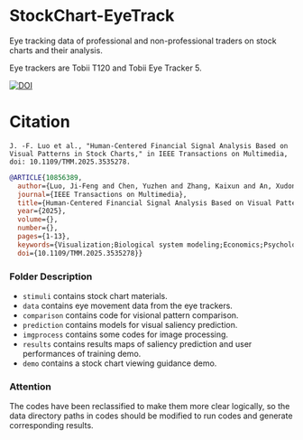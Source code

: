 # StockChart-EyeTrack
Eye tracking data of professional and non-professional traders on stock charts and their analysis.

Eye trackers are Tobii T120 and Tobii Eye Tracker 5.

[![DOI](https://zenodo.org/badge/672244145.svg)](https://zenodo.org/badge/latestdoi/672244145)

# Citation
`J. -F. Luo et al., "Human-Centered Financial Signal Analysis Based on Visual Patterns in Stock Charts," in IEEE Transactions on Multimedia, doi: 10.1109/TMM.2025.3535278.`
```bibtex
@ARTICLE{10856389,
  author={Luo, Ji-Feng and Chen, Yuzhen and Zhang, Kaixun and An, Xudong and Hu, Menghan and Zhai, Guangtao and Zhang, Xiao-Ping},
  journal={IEEE Transactions on Multimedia}, 
  title={Human-Centered Financial Signal Analysis Based on Visual Patterns in Stock Charts}, 
  year={2025},
  volume={},
  number={},
  pages={1-13},
  keywords={Visualization;Biological system modeling;Economics;Psychology;Training;Analytical models;Predictive models;Statistical analysis;Mathematical models;Tracking;Financial signal processing;eye tracking;visual attention;saliency prediction},
  doi={10.1109/TMM.2025.3535278}}
```

### Folder Description
- `stimuli` contains stock chart materials.
- `data` contains eye movement data from the eye trackers.
- `comparison` contains code for visional pattern comparison.
- `prediction` contains models for visual saliency prediction.
- `imgprocess` contains some codes for image processing.
- `results` contains results maps of saliency prediction and user performances of training demo.
- `demo` contains a stock chart viewing guidance demo.

### Attention
The codes have been reclassified to make them more clear logically, so the data directory paths in codes should be modified to run codes and generate corresponding results.
